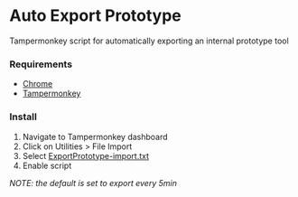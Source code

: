 # Auto Export Prototype 
Tampermonkey script for automatically exporting an internal prototype tool

### Requirements
- [Chrome](http://www.google.com/chrome/)
- [Tampermonkey](https://chrome.google.com/webstore/detail/tampermonkey/dhdgffkkebhmkfjojejmpbldmpobfkfo)

### Install
1. Navigate to Tampermonkey dashboard
2. Click on Utilities > File Import
3. Select [ExportPrototype-import.txt](https://raw.githubusercontent.com/miguelsolorio/auto-export-prototype/master/ExportPrototype-import.txt)
4. Enable script

*NOTE: the default is set to export every 5min*
